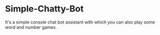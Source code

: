 # Simple-Chatty-Bot
It's a simple console chat bot assistant with which you can also play some word and number games .
